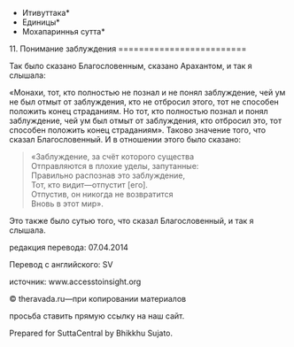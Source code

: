 * Итивуттака*
* Единицы*
* Мохапариннья сутта*

11\. Понимание заблуждения
\=\=\=\=\=\=\=\=\=\=\=\=\=\=\=\=\=\=\=\=\=\=\=\=\=

Так было сказано Благословенным, сказано Арахантом, и так я слышала:

«Монахи, тот, кто полностью не познал и не понял заблуждение, чей ум не был отмыт от заблуждения, кто не отбросил этого, тот не способен положить конец страданиям\. Но тот, кто полностью познал и понял заблуждение, чей ум был отмыт от заблуждения, кто отбросил это, тот способен положить конец страданиям»\. Таково значение того, что сказал Благословенный\. И в отношении этого было сказано:

> «Заблуждение, за счёт которого существа  
> Отправляются в плохие уделы, запутанные:  
> Правильно распознав это заблуждение,  
> Тот, кто видит—отпустит \[его\]\.  
> Отпустив, он никогда не возвратится  
> Вновь в этот мир»\.

Это также было сутью того, что сказал Благословенный, и так я слышала\.

редакция перевода: 07\.04\.2014

Перевод с английского: SV

источник: www\.accesstoinsight\.org

© theravada\.ru—при копировании материалов

просьба ставить прямую ссылку на наш сайт\.

Prepared for SuttaCentral by Bhikkhu Sujato\.